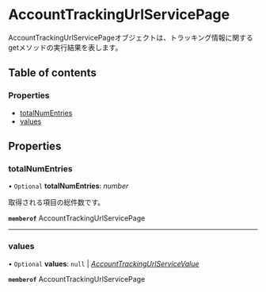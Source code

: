 # AccountTrackingUrlServicePage


<div lang=\"ja\">AccountTrackingUrlServicePageオブジェクトは、トラッキング情報に関するgetメソッドの実行結果を表します。</div> 

## Table of contents

### Properties

- [totalNumEntries](accounttrackingurlservicepage.md#totalnumentries)
- [values](accounttrackingurlservicepage.md#values)

## Properties

### totalNumEntries

• `Optional` **totalNumEntries**: *number*

<div lang=\"ja\">取得される項目の総件数です。</div> 

**`memberof`** AccountTrackingUrlServicePage

___

### values

• `Optional` **values**: ``null`` \| [*AccountTrackingUrlServiceValue*](accounttrackingurlservicevalue.md)

**`memberof`** AccountTrackingUrlServicePage
